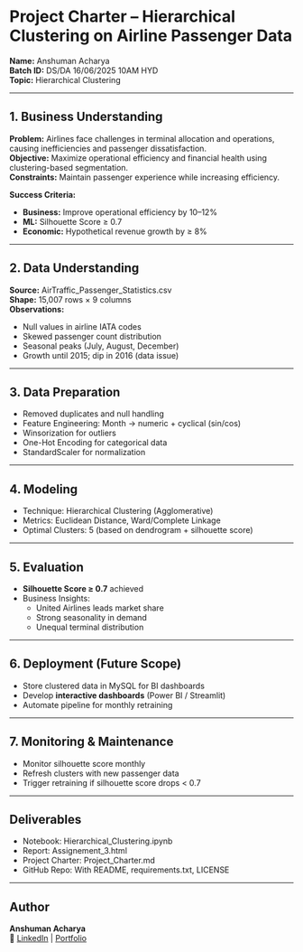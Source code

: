 # Project Charter – Hierarchical Clustering on Airline Passenger Data

**Name:** Anshuman Acharya  
**Batch ID:** DS/DA 16/06/2025 10AM HYD  
**Topic:** Hierarchical Clustering  

---

## 1. Business Understanding
**Problem:** Airlines face challenges in terminal allocation and operations, causing inefficiencies and passenger dissatisfaction.  
**Objective:** Maximize operational efficiency and financial health using clustering-based segmentation.  
**Constraints:** Maintain passenger experience while increasing efficiency.  

**Success Criteria:**  
- **Business:** Improve operational efficiency by 10–12%  
- **ML:** Silhouette Score ≥ 0.7  
- **Economic:** Hypothetical revenue growth by ≥ 8%  

---

## 2. Data Understanding
**Source:** AirTraffic_Passenger_Statistics.csv  
**Shape:** 15,007 rows × 9 columns  
**Observations:**  
- Null values in airline IATA codes  
- Skewed passenger count distribution  
- Seasonal peaks (July, August, December)  
- Growth until 2015; dip in 2016 (data issue)  

---

## 3. Data Preparation
- Removed duplicates and null handling  
- Feature Engineering: Month → numeric + cyclical (sin/cos)  
- Winsorization for outliers  
- One-Hot Encoding for categorical data  
- StandardScaler for normalization  

---

## 4. Modeling
- Technique: Hierarchical Clustering (Agglomerative)  
- Metrics: Euclidean Distance, Ward/Complete Linkage  
- Optimal Clusters: 5 (based on dendrogram + silhouette score)  

---

## 5. Evaluation
- **Silhouette Score ≥ 0.7** achieved  
- Business Insights:  
  - United Airlines leads market share  
  - Strong seasonality in demand  
  - Unequal terminal distribution  

---

## 6. Deployment (Future Scope)
- Store clustered data in MySQL for BI dashboards  
- Develop **interactive dashboards** (Power BI / Streamlit)  
- Automate pipeline for monthly retraining  

---

## 7. Monitoring & Maintenance
- Monitor silhouette score monthly  
- Refresh clusters with new passenger data  
- Trigger retraining if silhouette score drops < 0.7  

---

## Deliverables
- Notebook: Hierarchical_Clustering.ipynb  
- Report: Assignement_3.html  
- Project Charter: Project_Charter.md  
- GitHub Repo: With README, requirements.txt, LICENSE  

---

## Author
**Anshuman Acharya**  
🔗 [LinkedIn](https://linkedin.com/in/anshuman-a-acharya) | [Portfolio](https://anshux01.github.io/Portfolio/)  
